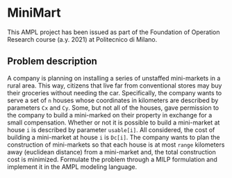 # MiniMart
This AMPL project has been issued as part of the Foundation of Operation Research course (a.y. 2021) at Politecnico di Milano. 

## Problem description
A company is planning on installing a series of unstaffed mini-markets in a rural area. This way, citizens that live far from conventional stores may buy their groceries without needing the car. Specifically, the company wants to serve a set of `n` houses whose coordinates in kilometers are described by parameters `Cx` and `Cy`. Some, but not all of the houses, gave permission to the company to build a mini-marked on their property in exchange for a small compensation. Whether or not it is possible to build a mini-market at house `i` is described by parameter `usable[i]`. All considered, the cost of building a mini-market at house `i` is `Dc[i]`. The company wants to plan the construction of mini-markets so that each house is at most `range` kilometers away (euclidean distance) from a mini-market and, the total construction cost is minimized.
Formulate the problem through a MILP formulation and implement it in the AMPL modeling language.

